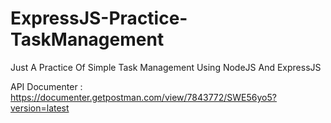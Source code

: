 # ExpressJS-Practice-TaskManagement

Just A Practice Of Simple Task Management Using NodeJS And ExpressJS  

API Documenter : https://documenter.getpostman.com/view/7843772/SWE56yo5?version=latest